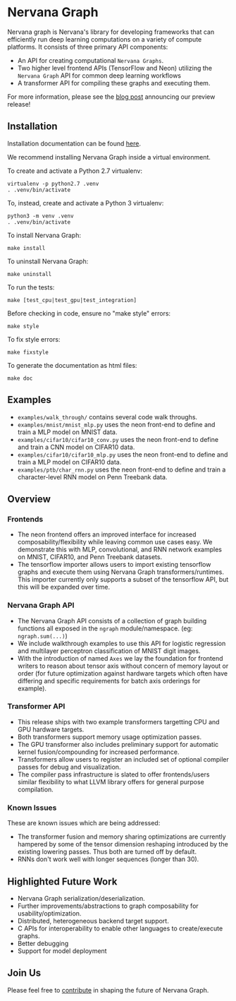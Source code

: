 # Nervana Graph

Nervana graph is Nervana's library for developing frameworks that can efficiently run deep
learning computations on a variety of compute platforms. It consists of three primary API
components:

- An API for creating computational `Nervana Graphs`.
- Two higher level frontend APIs (TensorFlow and Neon) utilizing the `Nervana Graph` API for common deep learning workflows
- A transformer API for compiling these graphs and executing them.

For more information, please see the [blog
post](https://www.nervanasys.com/intel-nervana-graph-preview-release/) announcing our
preview release!

## Installation

Installation documentation can be found
[here](https://ngraph.nervanasys.com/docs/latest/installation.html).

We recommend installing Nervana Graph inside a virtual environment.

To create and activate a Python 2.7 virtualenv:
```
virtualenv -p python2.7 .venv
. .venv/bin/activate
```

To, instead, create and activate a Python 3 virtualenv:
```
python3 -m venv .venv
. .venv/bin/activate
```

To install Nervana Graph:
```
make install
```

To uninstall Nervana Graph:
```
make uninstall
```

To run the tests:
```
make [test_cpu|test_gpu|test_integration]
```

Before checking in code, ensure no "make style" errors:
```
make style
```

To fix style errors:
```
make fixstyle
```

To generate the documentation as html files:
```
make doc
```

## Examples

* ``examples/walk_through/`` contains several code walk throughs.
* ``examples/mnist/mnist_mlp.py`` uses the neon front-end to define and train a MLP model on MNIST data.
* ``examples/cifar10/cifar10_conv.py`` uses the neon front-end to define and train a CNN model on CIFAR10 data.
* ``examples/cifar10/cifar10_mlp.py`` uses the neon front-end to define and train a MLP model on CIFAR10 data.
* ``examples/ptb/char_rnn.py`` uses the neon front-end to define and train a character-level RNN model on Penn Treebank data.

## Overview

### Frontends
- The neon frontend offers an improved interface for increased composability/flexibility
  while leaving common use cases easy. We demonstrate this with MLP, convolutional, and
  RNN network examples on MNIST, CIFAR10, and Penn Treebank datasets.
- The tensorflow importer allows users to import existing tensorflow graphs and execute
  them using Nervana Graph transformers/runtimes. This importer currently only supports a
  subset of the tensorflow API, but this will be expanded over time.

### Nervana Graph API
- The Nervana Graph API consists of a collection of graph building functions all exposed
  in the `ngraph` module/namespace. (eg: `ngraph.sum(...)`)
- We include walkthrough examples to use this API for logistic regression and multilayer
  perceptron classification of MNIST digit images.
- With the introduction of named `Axes` we lay the foundation for frontend writers to
  reason about tensor axis without concern of memory layout or order (for future
  optimization against hardware targets which often have differing and specific
  requirements for batch axis orderings for example).

### Transformer API
- This release ships with two example transformers targetting CPU and GPU hardware targets. 
- Both transformers support memory usage optimization passes.
- The GPU transformer also includes preliminary support for automatic kernel
  fusion/compounding for increased performance.
- Transformers allow users to register an included set of optional compiler passes for
  debug and visualization.
- The compiler pass infrastructure is slated to offer frontends/users similar flexibility
  to what LLVM library offers for general purpose compilation.

### Known Issues
These are known issues which are being addressed:

- The transformer fusion and memory sharing optimizations are currently hampered by some
  of the tensor dimension reshaping introduced by the existing lowering passes. Thus both
  are turned off by default.
- RNNs don't work well with longer sequences (longer than 30).

## Highlighted Future Work

- Nervana Graph serialization/deserialization.
- Further improvements/abstractions to graph composability for usability/optimization.
- Distributed, heterogeneous backend target support.
- C APIs for interoperability to enable other languages to create/execute graphs.
- Better debugging
- Support for model deployment

## Join Us
Please feel free to [contribute](CONTRIBUTING.rst) in shaping the future of Nervana Graph.
